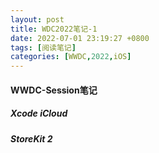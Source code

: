 ```yaml
---
layout: post
title: WDC2022笔记-1
date: 2022-07-01 23:19:27 +0800
tags: [阅读笔记]
categories: [WWDC,2022,iOS]
---
```


#### WWDC-Session笔记


##### Xcode iCloud


##### StoreKit 2


